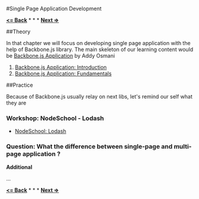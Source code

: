 #Single Page Application Development

**[<= Back](../../02-browser/10-project-your-game/project-your-game.md)**		*	*	*	**[Next =>](../01-basic-backbone/basic-backbone.md)**

##Theory

In that chapter we will focus on developing single page application with the help of Backbone.js library.
The main skeleton of our learning content would be [Backbone.js Application](https://addyosmani.com/backbone-fundamentals/)
by Addy Osmani

1. [Backbone.js Application: Introduction](https://addyosmani.com/backbone-fundamentals/#introduction)
1. [Backbone.js Application: Fundamentals](https://addyosmani.com/backbone-fundamentals/#fundamentals)


##Practice

Because of Backbone.js usually relay on next libs, let's remind our self what they are


### Workshop: NodeSchool - Lodash
* [NodeSchool: Lodash](https://github.com/mdunisch/lololodash)

### Question: What the difference between single-page and multi-page application ? 


**Additional**

...



**[<= Back](../organize-code/modules.md)**		*	*	*	**[Next =>](project-programming-language.md)**
